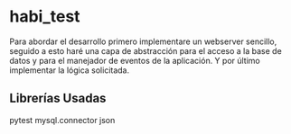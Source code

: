 # habi_test
Para abordar el desarrollo primero implementare un webserver sencillo, seguido a esto haré una capa de abstracción para el acceso a la base de datos y para el manejador de eventos de la aplicación. Y por último implementar la lógica solicitada.

## Librerías Usadas
pytest
mysql.connector
json
